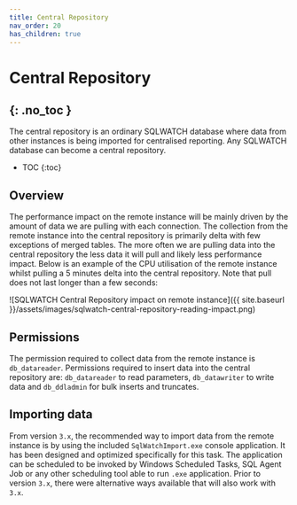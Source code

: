 ```yaml
---
title: Central Repository
nav_order: 20
has_children: true
---
```


# Central Repository
{: .no_toc }
---

The central repository is an ordinary SQLWATCH database where data from other instances is being imported for centralised reporting. Any SQLWATCH database can become a central repository.

- TOC 
{:toc}

## Overview

The performance impact on the remote instance will be mainly driven by the amount of data we are pulling with each connection. The collection from the remote instance into the central repository is primarily delta with few exceptions of merged tables. The more often we are pulling data into the central repository the less data it will pull and likely less performance impact. Below is an example of the CPU utilisation of the remote instance whilst pulling a 5 minutes delta into the central repository. Note that pull does not last longer than a few seconds:

![SQLWATCH Central Repository impact on remote instance]({{ site.baseurl }}/assets/images/sqlwatch-central-repository-reading-impact.png)

## Permissions

The permission required to collect data from the remote instance is `db_datareader`. Permissions required to insert data into the central repository are: `db_datareader` to read parameters, `db_datawriter` to write data and `db_ddladmin` for bulk inserts and truncates.

## Importing data

From version `3.x`, the recommended way to import data from the remote instance is by using the included `SqlWatchImport.exe` console application. It has been designed and optimized specifically for this task. The application can be scheduled to be invoked by Windows Scheduled Tasks, SQL Agent Job or any other scheduling tool able to run `.exe` application. Prior to version `3.x`, there were alternative ways available that will also work with `3.x`.